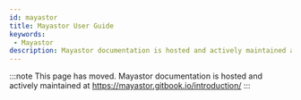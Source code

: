 ```yaml
---
id: mayastor
title: Mayastor User Guide
keywords: 
 - Mayastor
description: Mayastor documentation is hosted and actively maintained at https://mayastor.gitbook.io/introduction/
---
```


:::note
   This page has moved. Mayastor documentation is hosted and actively maintained at https://mayastor.gitbook.io/introduction/
:::
